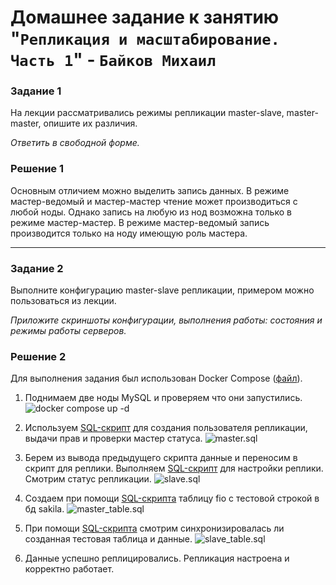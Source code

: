 # Домашнее задание к занятию "`Репликация и масштабирование. Часть 1`" - `Байков Михаил`

### Задание 1

На лекции рассматривались режимы репликации master-slave, master-master, опишите их различия.

*Ответить в свободной форме.*

### Решение 1

Основным отличием можно выделить запись данных. В режиме мастер-ведомый и мастер-мастер чтение может производиться с любой ноды. 
Однако запись на любую из нод возможна только в режиме мастер-мастер. В режиме мастер-ведомый запись производится только на ноду имеющую роль мастера.


---

### Задание 2

Выполните конфигурацию master-slave репликации, примером можно пользоваться из лекции.

*Приложите скриншоты конфигурации, выполнения работы: состояния и режимы работы серверов.*

### Решение 2

Для выполнения задания был использован Docker Compose ([файл](/src/docker-compose.yaml)).

1. Поднимаем две ноды MySQL и проверяем что они запустились.
![docker compose up -d](/img/img01.png)

2. Используем [SQL-скрипт](/src/master.sql) для создания пользователя репликации, выдачи прав и проверки мастер статуса.
![master.sql](/img/img02.png)

3. Берем из вывода предыдущего скрипта данные и переносим в скрипт для реплики. Выполняем [SQL-скрипт](/src/slave.sql) для настройки реплики. Смотрим статус репликации.
![slave.sql](/img/img03.png)

4. Создаем при помощи [SQL-скрипта](/src/master_table.sql) таблицу fio с тестовой строкой в бд sakila.
![master_table.sql](/img/img04.png)

5. При помощи [SQL-скрипта](/src/slave_table.sql) смотрим синхронизировалась ли созданная тестовая таблица и данные.
![slave_table.sql](/img/img05.png)

6. Данные успешно реплицировались. Репликация настроена и корректно работает.


